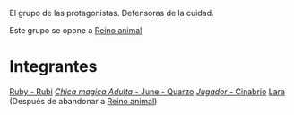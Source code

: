 El grupo de las protagonistas.
Defensoras de la cuidad.

Este grupo se opone a [Reino animal](Personajes/Reino%20animal.md)

# Integrantes
[Ruby - Rubi](Personajes/Ruby.md)
[_Chica magica Adulta_ - ](Personajes/Carol.md)
[June - Quarzo](Personajes/June.md)
[_Jugador_ - Cinabrio](Personajes/_Jugador_.md)
[Lara](Personajes/Lara.md) (Después de abandonar a [Reino animal](Personajes/Reino%20animal.md))
